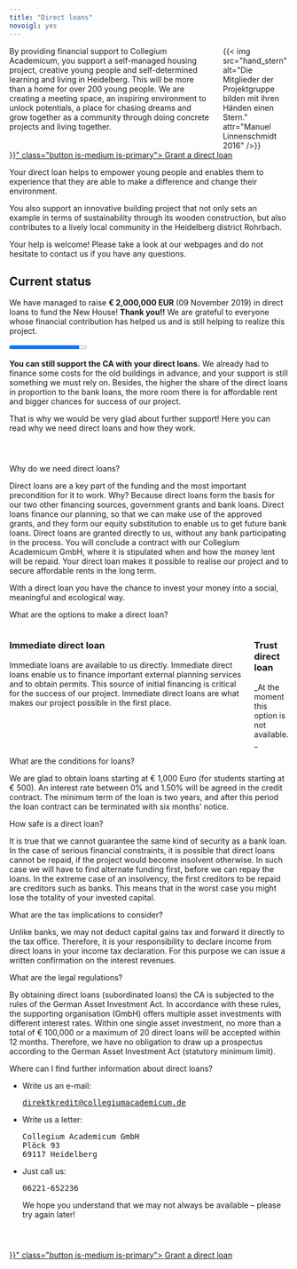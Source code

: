 ```yaml
---
title: "Direct loans"
novoigl: yes
---
```


<div class="columns">
  <div class="column">
    By providing financial support to Collegium Academicum, you support a self-managed housing project, creative young people and self-determined learning and living in Heidelberg. This will be more than a home for over 200 young people. We are creating a meeting space, an inspiring environment to unlock potentials, a place for chasing dreams and grow together as a community through doing concrete projects and living together.
  </div>
  <div class="column">
    {{< img src="hand_stern" alt="Die Mitglieder der Projektgruppe bilden mit ihren Händen einen Stern." attr="Manuel Linnenschmidt 2016" />}}
  </div>
</div>

<div class="buttons is-centered">
    <a href="{{< relref "/pages/unterstuetzen/direktkredit-geben" >}}" class="button is-medium is-primary">
        <span class="icon">
            <i class="icon-heart"></i>
        </span>
        <span>Grant a direct loan</span>
    </a>
</div>

Your direct loan helps to empower young people and enables them to experience that they are able to make a difference and change their environment.

You also support an innovative building project that not only sets an example in terms of sustainability through its wooden construction, but also contributes to a lively local community in the Heidelberg district Rohrbach.

Your help is welcome! Please take a look at our webpages and do not hesitate to contact us if you have any questions.

## Current status

We have managed to raise **€ 2,000,000 EUR** (09 November 2019) in direct loans to fund the New House! **Thank you!!** We are grateful to everyone whose financial contribution has helped us and is still helping to realize this project.

<progress class="progress is-large is-primary" value="2151" max="2386"></progress>

**You can still support the CA with your direct loans.** We already had to finance some costs for the old buildings in advance, and your support is still something we must rely on. Besides, the higher the share of the direct loans in proportion to the bank loans, the more room there is for affordable rent and bigger chances for success of our project.

That is why we would be very glad about further support! Here you can read why we need direct loans and how they work.

<section style="margin-top: 4em;">
  <div class="message toggle is-active">
    <div class="message-header">
      <p>Why do we need direct loans?</p>
    </div>
    <div class="message-body">
      <div class="message-content">
        <p>Direct loans are a key part of the funding and the most important precondition for it to work. Why? Because direct loans form the basis for our two other financing sources, government grants and bank loans. Direct loans finance our planning, so that we can make use of the approved grants, and they form our equity substitution to enable us to get future bank loans. Direct loans are granted directly to us, without any bank participating in the process. You will conclude a contract with our Collegium Academicum GmbH, where it is stipulated when and how the money lent will be repaid. Your direct loan makes it possible to realise our project and to secure affordable rents in the long term.</p>
        <div class="notification is-primary">With a direct loan you have the chance to invest your money into a social, meaningful and ecological way.</div>
      </div>
    </div>
  </div>
  <div class="message toggle">
    <div class="message-header">
      <p>What are the options to make a direct loan?</p>
    </div>
    <div class="message-body">
      <div class="message-content">
      <div class="columns">
        <div class="column">
        <h3>Immediate direct loan</h3>
        Immediate loans are available to us directly. Immediate direct loans enable us to finance important external planning services and to obtain permits. This source of initial financing is critical for the success of our project. Immediate direct loans are what makes our project possible in the first place.
        </div>
        <div class="column">
        <h3>Trust direct loan</h3>
		_At the moment this option is not available._
        <!-- Treuhand-Direktkredite stehen uns erst zur Verfügung, sobald der Kauf des Grundstücks ansteht. Ab diesem Zeitpunkt ist die Bankfinanzierung gesichert und momentan in Aussicht stehende Fördermittel zugesagt. Treuhand-Direktkredit erhöhen unseren Eigenkapitalanteil gegenüber der Bank und sind daher ein wichtiger Baustein. Sie können jedoch die notwendige Initialfinanzierung nicht ermöglichen. -->
        </div>
      </div>
      </div>
    </div>
  </div>
  <div class="message toggle">
    <div class="message-header">
      <p>What are the conditions for loans?</p>
    </div>
    <div class="message-body">
      <div class="message-content">
    We are glad to obtain loans starting at € 1,000 Euro (for students starting at € 500). An interest rate between 0% and 1.50% will be agreed in the credit contract. The minimum term of the loan is two years, and after this period the loan contract can be terminated with six months' notice.
      </div>
    </div>
  </div>
  <div class="message toggle">
    <div class="message-header">
      <p>How safe is a direct loan?</p>
    </div>
    <div class="message-body">
      <div class="message-content">
      It is true that we cannot guarantee the same kind of security as a bank loan. In the case of serious financial constraints, it is possible that direct loans cannot be repaid, if the project would become insolvent otherwise. In such case we will have to find alternate funding first, before we can repay the loans. In the extreme case of an insolvency, the first creditors to be repaid are creditors such as banks. This means that in the worst case you might lose the totality of your invested capital.
      </div>
    </div>
  </div>
  <div class="message toggle">
    <div class="message-header">
      <p>What are the tax implications to consider?</p>
    </div>
    <div class="message-body">
      <div class="message-content">
      Unlike banks, we may not deduct capital gains tax and forward it directly to the tax office. Therefore, it is your responsibility to declare income from direct loans in your income tax declaration. For this purpose we can issue a written confirmation on the interest revenues.
      </div>
    </div>
  </div>
  <div class="message toggle">
    <div class="message-header">
      <p>What are the legal regulations?</p>
    </div>
    <div class="message-body">
      <div class="message-content">
      By obtaining direct loans (subordinated loans) the CA is subjected to the rules of the German Asset Investment Act. In accordance with these rules, the supporting organisation (GmbH) offers multiple asset investments with different interest rates. Within one single asset investment, no more than a total of € 100,000 or a maximum of 20 direct loans will be accepted within 12 months. Therefore, we have no obligation to draw up a prospectus according to the German Asset Investment Act (statutory minimum limit).
      </div>
    </div>
  </div>
  <div class="message toggle">
    <div class="message-header">
      <p>Where can I find further information about direct loans?</p>
    </div>
    <div class="message-body">
      <div class="message-content">
        <ul>
          <li>Write us an e-mail:
            <pre><a href="mailto:direktkredit@collegiumacademicum.de">direktkredit@collegiumacademicum.de</a></pre>
          </li>
          <li>Write us a letter:
            <pre>Collegium Academicum GmbH
Plöck 93
69117 Heidelberg</pre>
          </li>
          <li>Just call us:
            <pre>06221-652236</pre>
            <p>We hope you understand that we may not always be available – please try again later!</p>
          </li>
        </ul>
      </div>
    </div>
  </div>
</section>

<div class="buttons is-centered" style="margin-top:4em;">
    <a href="{{< relref "/pages/unterstuetzen/direktkredit-geben" >}}" class="button is-medium is-primary">
        <span class="icon">
            <i class="icon-heart"></i>
        </span>
        <span>Grant a direct loan</span>
    </a>
</div>
